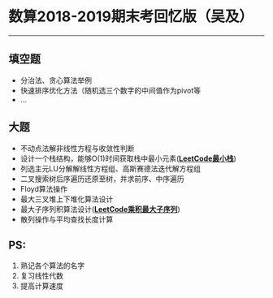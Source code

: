 # 数算2018-2019期末考回忆版（吴及）
---

## 填空题
* 分治法、贪心算法举例
* 快速排序优化方法（随机选三个数字的中间值作为pivot等
* ...

## 大题
* 不动点法解非线性方程与收敛性判断
* 设计一个栈结构，能够O(1)时间获取栈中最小元素([<strong>LeetCode最小栈</strong>](<https://leetcode-cn.com/problems/min-stack/>))
* 列选主元LU分解解线性方程组、高斯赛德法迭代解方程组
* 二叉搜索树后序遍历还原至树，并求前序、中序遍历
* Floyd算法操作
* 最大三叉堆上下堆化算法设计
* 最大子序列积算法设计([<strong>LeetCode乘积最大子序列</strong>](<https://leetcode-cn.com/problems/maximum-product-subarray/>))
* 散列操作与平均查找长度计算

## PS:
1. 熟记各个算法的名字
2. 复习线性代数
3. 提高计算速度